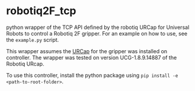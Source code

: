 # robotiq2F_tcp
python wrapper of the TCP API defined by the robotiq URCap for Universal Robots to control a Robotiq 2F gripper. For an example on how to use, see the `example.py` script.

This wrapper assumes the [URCap](https://assets.robotiq.com/website-assets/support_documents/document/UCG-1.8.9_20220106.zip) for the gripper was installed on controller.  The wrapper was tested on version UCG-1.8.9.14887 of the Robotiq URcap.


To use this controller, install the python package using `pip install -e <path-to-root-folder>`.
